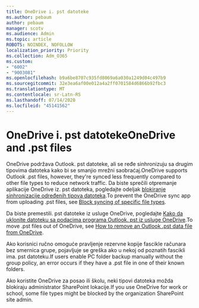 ```yaml
---
title: OneDrive i. pst datoteke
ms.author: pebaum
author: pebaum
manager: scotv
ms.audience: Admin
ms.topic: article
ROBOTS: NOINDEX, NOFOLLOW
localization_priority: Priority
ms.collection: Adm_O365
ms.custom:
- "6002"
- "9003081"
ms.openlocfilehash: b9a6be8707c935fd8069a6a030a1249d04c497b9
ms.sourcegitcommit: 32e3ea6af00e012a4a2ff0701584d6866b92fbc3
ms.translationtype: MT
ms.contentlocale: sr-Latn-RS
ms.lasthandoff: 07/14/2020
ms.locfileid: "45141562"
---
```

# <a name="onedrive-and-pst-files"></a><span data-ttu-id="d5090-102">OneDrive i. pst datoteke</span><span class="sxs-lookup"><span data-stu-id="d5090-102">OneDrive and .pst files</span></span> 

<span data-ttu-id="d5090-103">OneDrive podržava Outlook. pst datoteke, ali se ređe sinhronizuju sa drugim tipovima datoteka kako bi se smanjio mrežni saobraćaj.</span><span class="sxs-lookup"><span data-stu-id="d5090-103">OneDrive supports Outlook .pst files, however, they're synced less frequently compared to other file types to reduce network traffic.</span></span> <span data-ttu-id="d5090-104">Da biste sprečili otpremanje aplikacije OneDrive iz. pst datoteka, pogledajte odeljak [blokiranje sinhronizacije određenih tipova datoteka](https://docs.microsoft.com/onedrive/block-file-types).</span><span class="sxs-lookup"><span data-stu-id="d5090-104">To prevent the OneDrive sync app from uploading .pst files, see [Block syncing of specific file types](https://docs.microsoft.com/onedrive/block-file-types).</span></span> 

<span data-ttu-id="d5090-105">Da biste premestili. pst datoteke iz usluge OneDrive, pogledajte [Kako da uklonite datoteku sa podacima programa Outlook. pst iz usluge OneDrive](https://support.microsoft.com/office/how-to-remove-an-outlook-pst-data-file-from-onedrive-b6b9e522-59bd-40f7-949f-168d0aa9b38e).</span><span class="sxs-lookup"><span data-stu-id="d5090-105">To move .pst files out of OneDrive, see [How to remove an Outlook .pst data file from OneDrive](https://support.microsoft.com/office/how-to-remove-an-outlook-pst-data-file-from-onedrive-b6b9e522-59bd-40f7-949f-168d0aa9b38e).</span></span> 

<span data-ttu-id="d5090-106">Ako korisnici ručno omoguće pravljenje rezervne kopije fascikle računara bez smernica grupe, pojavljuje se greška ako u nekoj od poznatih fascikli ima. pst datoteku.</span><span class="sxs-lookup"><span data-stu-id="d5090-106">If users enable PC folder backup manually without the group policy, an error occurs if they have a .pst file in one of their known folders.</span></span>

<span data-ttu-id="d5090-107">Ako koristite OneDrive za posao ili školu, neki tipovi datoteka možda blokiraju administrator SharePoint lokacije.</span><span class="sxs-lookup"><span data-stu-id="d5090-107">If you use OneDrive for work or school, some file types might be blocked by the organization SharePoint site admin.</span></span>
